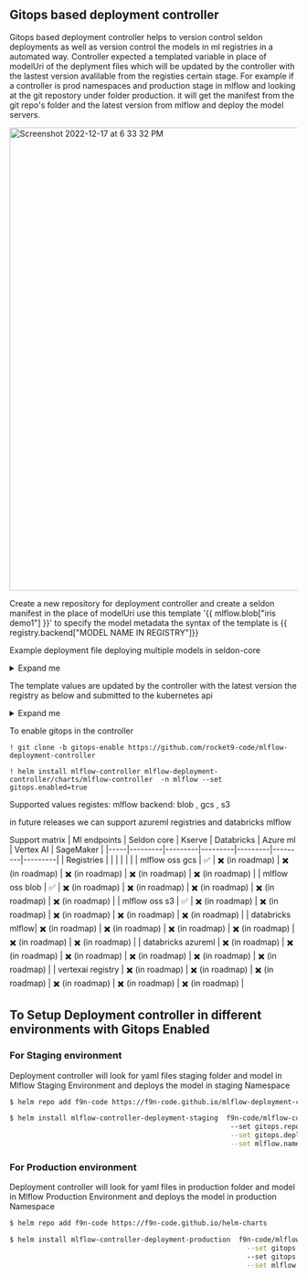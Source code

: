 ## Gitops based deployment controller 

Gitops based deployment controller helps to version control seldon deployments as well as version control the models in ml registries in a automated way. 
Controller expected a templated variable in place of modelUri of the deplyment files which will be updated by the controller with the lastest version 
avalilable from the registies certain stage. For example if a controller is prod namespaces and production stage in mlflow and looking at the git repostory 
under folder production. it will get the manifest from the git repo's folder and the latest version from mlflow and deploy the model servers.

<img width="811" alt="Screenshot 2022-12-17 at 6 33 32 PM" src="https://user-images.githubusercontent.com/62284209/208243176-62c032ab-870a-4ebf-badc-cc4f2e5a025f.png">

Create a new repository for deployment controller and create a seldon manifest in the place of modelUri use this template '{{ mlflow.blob["iris demo1"] }}' 
to specify the model metadata the syntax of the template is {{ registry.backend["MODEL NAME IN REGISTRY"]}}

Example deployment file deploying multiple models in seldon-core 
<details>
  <summary>Expand me</summary>
  
 ```
apiVersion: machinelearning.seldon.io/v1
kind: SeldonDeployment
metadata:
  name: mlflow-var
spec:
  name: iris
  predictors:
  - graph:
      children:
        - name: step-one
          modelUri: '{{ mlflow.blob["iris demo1"] }}'
          envSecretRefName: seldon-rclone-secret
          implementation: MLFLOW_SERVER
          type: MODEL
          children: 
              - name: step-two
                modelUri: '{{ mlflow.blob["iris demo2"] }}'
                envSecretRefName: seldon-rclone-secret
                implementation: MLFLOW_SERVER
                type: MODEL
                children: []
        - name: step-three
          implementation: MLFLOW_SERVER
          modelUri: '{{ mlflow.blob["iris demo3"] }}'
          envSecretRefName: seldon-rclone-secret
          type: MODEL
          children: []
      implementation: MLFLOW_SERVER
      modelUri: '{{ mlflow.blob["iris demo4"] }}'
      envSecretRefName: seldon-rclone-secret
      logger:
        url: http://broker-ingress.knative-eventing.svc.cluster.local/demo/default
        mode: all
      name: classifier
    name: default
    replicas: 1
```
</details>


The template values are updated by the controller with the latest version the registry as below and submitted to the kubernetes api

<details>
  <summary>Expand me</summary>
  
 ```
apiVersion: machinelearning.seldon.io/v1
kind: SeldonDeployment
metadata:
  name: mlflow-var
  namespace: staging
spec:
  name: iris
  predictors:
    - graph:
        children:
          - children:
              - children: []
                envSecretRefName: seldon-rclone-secret
                implementation: MLFLOW_SERVER
                modelUri: '{{ mlflow.blob["iris demo2"] }}'
                name: step-two
                type: MODEL
            envSecretRefName: seldon-rclone-secret
            implementation: MLFLOW_SERVER
            modelUri: '{{ mlflow.blob["iris demo1"] }}'
            name: step-one
            type: MODEL
          - children: []
            envSecretRefName: seldon-rclone-secret
            implementation: MLFLOW_SERVER
            modelUri: >-
              wasbs://artifacts/mlflow/10/262bee84b7dd4b039973084383880b57/artifacts/model
            name: step-three
            type: MODEL
        envSecretRefName: seldon-rclone-secret
        implementation: MLFLOW_SERVER
        logger:
          mode: all
          url: >-
            http://broker-ingress.knative-eventing.svc.cluster.local/demo/default
        modelUri: '{{ mlflow.blob["iris demo4"] }}'
        name: classifier
      name: default
```
</details>


To enable gitops in the controller 

```
! git clone -b gitops-enable https://github.com/rocket9-code/mlflow-deployment-controller

! helm install mlflow-controller mlflow-deployment-controller/charts/mlflow-controller  -n mlflow --set gitops.enabled=true  
```
Supported values 
registes: mlflow
backend: blob , gcs , s3

in future releases we can support azureml registries and databricks mlflow

Support matrix
| Ml endpoints | Seldon core |  Kserve |  Databricks | Azure ml | Vertex AI | SageMaker | 
|-----|---------|---------|---------|---------|---------|---------|
| Registries | | | | | |
| mlflow oss  gcs | :white_check_mark: |  ✖️ (in roadmap) |  ✖️ (in roadmap) | ✖️ (in roadmap) | ✖️ (in roadmap) | ✖️ (in roadmap) | 
| mlflow oss blob | :white_check_mark: |  ✖️ (in roadmap) |  ✖️ (in roadmap) | ✖️ (in roadmap) | ✖️ (in roadmap) | ✖️ (in roadmap) | 
| mlflow oss s3 | :white_check_mark: |  ✖️ (in roadmap) | ✖️ (in roadmap) | ✖️ (in roadmap) | ✖️ (in roadmap) | ✖️ (in roadmap) | 
| databricks mlflow| ✖️ (in roadmap) |  ✖️ (in roadmap) | ✖️ (in roadmap) | ✖️ (in roadmap) | ✖️ (in roadmap) | ✖️ (in roadmap) | 
| databricks azureml | ✖️ (in roadmap) |  ✖️ (in roadmap) | ✖️ (in roadmap) | ✖️ (in roadmap) | ✖️ (in roadmap) | ✖️ (in roadmap) | 
| vertexai  registry | ✖️ (in roadmap) |  ✖️ (in roadmap) | ✖️ (in roadmap) | ✖️ (in roadmap) | ✖️ (in roadmap) | ✖️ (in roadmap) | 


## To Setup Deployment controller in different environments with Gitops Enabled

### For Staging environment

Deployment controller will look for  yaml files staging folder and model in Mlflow Staging Environment and deploys the model in staging Namespace

```bash
$ helm repo add f9n-code https://f9n-code.github.io/mlflow-deployment-controller/

$ helm install mlflow-controller-deployment-staging  f9n-code/mlflow-controller-deployment --set gitops.enabled=true \ 
                                                      --set gitops.repository= github.com/rocket9-code/model-deployments  \
                                                      --set gitops.deploymentLocation=staging --set mlflow.stage=Staging \
                                                      --set mlflow.namespace=staging

```

### For Production environment

Deployment controller will look for  yaml files in production folder and model in Mlflow Production Environment and deploys the model in production Namespace

```bash
$ helm repo add f9n-code https://f9n-code.github.io/helm-charts

$ helm install mlflow-controller-deployment-production  f9n-code/mlflow-controller-deployment --set gitops.enabled=true  \
                                                          --set gitops.repository= github.com/rocket9-code/model-deployments \ 
                                                          --set gitops.deploymentLocation=production --set mlflow.stage=Production \
                                                          --set mlflow.namespace=production

```
